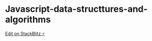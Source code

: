 # Javascript-data-structtures-and-algorithms

[Edit on StackBlitz ⚡️](https://stackblitz.com/edit/typescript-xu8s9l)